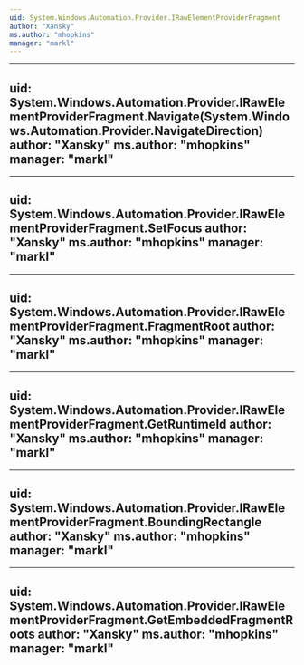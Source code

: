 ```yaml
---
uid: System.Windows.Automation.Provider.IRawElementProviderFragment
author: "Xansky"
ms.author: "mhopkins"
manager: "markl"
---
```


---
uid: System.Windows.Automation.Provider.IRawElementProviderFragment.Navigate(System.Windows.Automation.Provider.NavigateDirection)
author: "Xansky"
ms.author: "mhopkins"
manager: "markl"
---

---
uid: System.Windows.Automation.Provider.IRawElementProviderFragment.SetFocus
author: "Xansky"
ms.author: "mhopkins"
manager: "markl"
---

---
uid: System.Windows.Automation.Provider.IRawElementProviderFragment.FragmentRoot
author: "Xansky"
ms.author: "mhopkins"
manager: "markl"
---

---
uid: System.Windows.Automation.Provider.IRawElementProviderFragment.GetRuntimeId
author: "Xansky"
ms.author: "mhopkins"
manager: "markl"
---

---
uid: System.Windows.Automation.Provider.IRawElementProviderFragment.BoundingRectangle
author: "Xansky"
ms.author: "mhopkins"
manager: "markl"
---

---
uid: System.Windows.Automation.Provider.IRawElementProviderFragment.GetEmbeddedFragmentRoots
author: "Xansky"
ms.author: "mhopkins"
manager: "markl"
---

